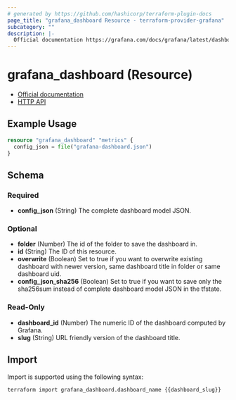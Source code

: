```yaml
---
# generated by https://github.com/hashicorp/terraform-plugin-docs
page_title: "grafana_dashboard Resource - terraform-provider-grafana"
subcategory: ""
description: |-
  Official documentation https://grafana.com/docs/grafana/latest/dashboards/HTTP API https://grafana.com/docs/grafana/latest/http_api/dashboard/
---
```


# grafana_dashboard (Resource)

* [Official documentation](https://grafana.com/docs/grafana/latest/dashboards/)
* [HTTP API](https://grafana.com/docs/grafana/latest/http_api/dashboard/)

## Example Usage

```terraform
resource "grafana_dashboard" "metrics" {
  config_json = file("grafana-dashboard.json")
}
```

<!-- schema generated by tfplugindocs -->
## Schema

### Required

- **config_json** (String) The complete dashboard model JSON.

### Optional

- **folder** (Number) The id of the folder to save the dashboard in.
- **id** (String) The ID of this resource.
- **overwrite** (Boolean) Set to true if you want to overwrite existing dashboard with newer version, same dashboard title in folder or same dashboard uid.
- **config_json_sha256** (Boolean) Set to true if you want to save only the sha256sum instead of complete dashboard model JSON in the tfstate.

### Read-Only

- **dashboard_id** (Number) The numeric ID of the dashboard computed by Grafana.
- **slug** (String) URL friendly version of the dashboard title.

## Import

Import is supported using the following syntax:

```shell
terraform import grafana_dashboard.dashboard_name {{dashboard_slug}}
```
